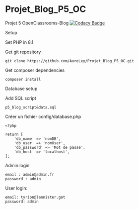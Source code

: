 # Projet_Blog_P5_OC

Projet 5 OpenClassrooms-Blog 
[![Codacy Badge](https://app.codacy.com/project/badge/Grade/654c7e4722544438b00ea9d75b74c85e)](https://www.codacy.com/gh/AureLey/Projet_Blog_P5_OC/dashboard?utm_source=github.com&amp;utm_medium=referral&amp;utm_content=AureLey/Projet_Blog_P5_OC&amp;utm_campaign=Badge_Grade)

Setup

Set PHP in 8.1

Get git repository

```
git clone https://github.com/AureLey/Projet_Blog_P5_OC.git
```

Get composer dependencies

```
composer install
```

Database setup

Add SQL script 
```
p5_blog_script&data.sql
```

Créer un fichier config/database.php

```
<?php

return [
    'db_name' => 'nomDB',
    'db_user' => 'nomUser',
    'db_password' => 'Mot de passe',
    'db_host' => 'localhost',
];
```


Admin login 

```
email : admin@admin.fr
password : admin
```

User login:

```
email: tyrion@lannister.got	
password: admin
```
